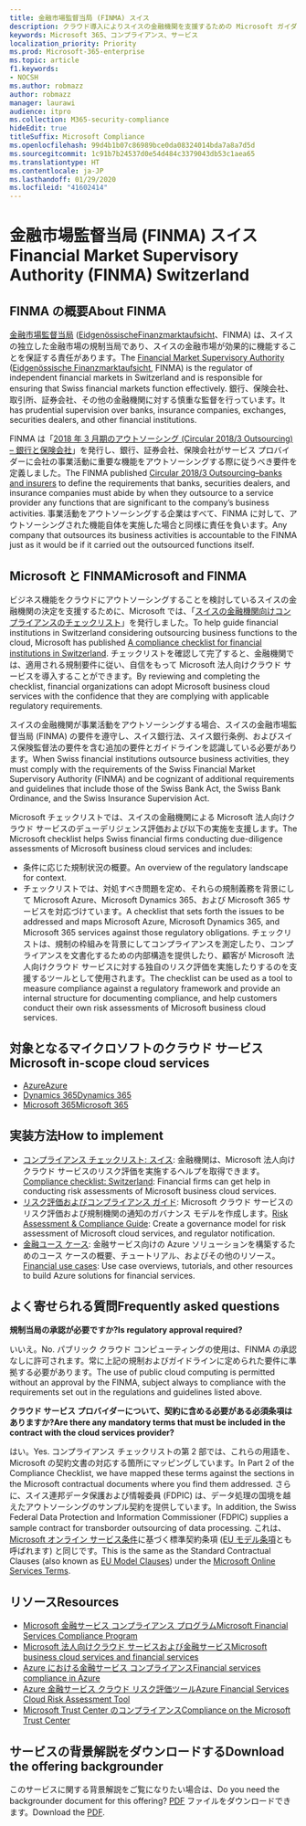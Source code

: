```yaml
---
title: 金融市場監督当局 (FINMA) スイス
description: クラウド導入によりスイスの金融機関を支援するための Microsoft ガイダンスです。
keywords: Microsoft 365、コンプライアンス、サービス
localization_priority: Priority
ms.prod: Microsoft-365-enterprise
ms.topic: article
f1.keywords:
- NOCSH
ms.author: robmazz
author: robmazz
manager: laurawi
audience: itpro
ms.collection: M365-security-compliance
hideEdit: true
titleSuffix: Microsoft Compliance
ms.openlocfilehash: 99d4b1b07c86989bce0da08324014bda7a8a7d5d
ms.sourcegitcommit: 1c91b7b24537d0e54d484c3379043db53c1aea65
ms.translationtype: HT
ms.contentlocale: ja-JP
ms.lasthandoff: 01/29/2020
ms.locfileid: "41602414"
---
```

# <a name="financial-market-supervisory-authority-finma-switzerland"></a><span data-ttu-id="3e390-104">金融市場監督当局 (FINMA) スイス</span><span class="sxs-lookup"><span data-stu-id="3e390-104">Financial Market Supervisory Authority (FINMA) Switzerland</span></span>

## <a name="about-finma"></a><span data-ttu-id="3e390-105">FINMA の概要</span><span class="sxs-lookup"><span data-stu-id="3e390-105">About FINMA</span></span>

<span data-ttu-id="3e390-106">[金融市場監督当局](https://www.finma.ch/en) ([EidgenössischeFinanzmarktaufsicht](https://www.finma.ch/de/)、FINMA) は、スイスの独立した金融市場の規制当局であり、スイスの金融市場が効果的に機能することを保証する責任があります。</span><span class="sxs-lookup"><span data-stu-id="3e390-106">The [Financial Market Supervisory Authority](https://www.finma.ch/en) ([Eidgenössische Finanzmarktaufsicht](https://www.finma.ch/de/), FINMA) is the regulator of independent financial markets in Switzerland and is responsible for ensuring that Swiss financial markets function effectively.</span></span> <span data-ttu-id="3e390-107">銀行、保険会社、取引所、証券会社、その他の金融機関に対する慎重な監督を行っています。</span><span class="sxs-lookup"><span data-stu-id="3e390-107">It has prudential supervision over banks, insurance companies, exchanges, securities dealers, and other financial institutions.</span></span>

<span data-ttu-id="3e390-108">FINMA は「[2018 年 3 月期のアウトソーシング (Circular 2018/3 Outsourcing) – 銀行と保険会社](https://www.finma.ch/en/~/media/finma/dokumente/dokumentencenter/myfinma/rundschreiben/finma-rs-2018-03.pdf?la=en)」を発行し、銀行、証券会社、保険会社がサービス プロバイダーに会社の事業活動に重要な機能をアウトソーシングする際に従うべき要件を定義しました。</span><span class="sxs-lookup"><span data-stu-id="3e390-108">The FINMA published [Circular 2018/3 Outsourcing–banks and insurers](https://www.finma.ch/en/~/media/finma/dokumente/dokumentencenter/myfinma/rundschreiben/finma-rs-2018-03.pdf?la=en) to define the requirements that banks, securities dealers, and insurance companies must abide by when they outsource to a service provider any functions that are significant to the company’s business activities.</span></span> <span data-ttu-id="3e390-109">事業活動をアウトソーシングする企業はすべて、FINMA に対して、アウトソーシングされた機能自体を実施した場合と同様に責任を負います。</span><span class="sxs-lookup"><span data-stu-id="3e390-109">Any company that outsources its business activities is accountable to the FINMA just as it would be if it carried out the outsourced functions itself.</span></span>

## <a name="microsoft-and-finma"></a><span data-ttu-id="3e390-110">Microsoft と FINMA</span><span class="sxs-lookup"><span data-stu-id="3e390-110">Microsoft and FINMA</span></span>

<span data-ttu-id="3e390-111">ビジネス機能をクラウドにアウトソーシングすることを検討しているスイスの金融機関の決定を支援するために、Microsoft では、「[スイスの金融機関向けコンプライアンスのチェックリスト](https://aka.ms/FinServ-Guide-Switzerland)」を発行しました。</span><span class="sxs-lookup"><span data-stu-id="3e390-111">To help guide financial institutions in Switzerland considering outsourcing business functions to the cloud, Microsoft has published [A compliance checklist for financial institutions in Switzerland](https://aka.ms/FinServ-Guide-Switzerland).</span></span> <span data-ttu-id="3e390-112">チェックリストを確認して完了すると、金融機関では、適用される規制要件に従い、自信をもって Microsoft 法人向けクラウド サービスを導入することができます。</span><span class="sxs-lookup"><span data-stu-id="3e390-112">By reviewing and completing the checklist, financial organizations can adopt Microsoft business cloud services with the confidence that they are complying with applicable regulatory requirements.</span></span>

<span data-ttu-id="3e390-113">スイスの金融機関が事業活動をアウトソーシングする場合、スイスの金融市場監督当局 (FINMA) の要件を遵守し、スイス銀行法、スイス銀行条例、およびスイス保険監督法の要件を含む追加の要件とガイドラインを認識している必要があります。</span><span class="sxs-lookup"><span data-stu-id="3e390-113">When Swiss financial institutions outsource business activities, they must comply with the requirements of the Swiss Financial Market Supervisory Authority (FINMA) and be cognizant of additional requirements and guidelines that include those of the Swiss Bank Act, the Swiss Bank Ordinance, and the Swiss Insurance Supervision Act.</span></span>

<span data-ttu-id="3e390-114">Microsoft チェックリストでは、スイスの金融機関による Microsoft 法人向けクラウド サービスのデューデリジェンス評価および以下の実施を支援します。</span><span class="sxs-lookup"><span data-stu-id="3e390-114">The Microsoft checklist helps Swiss financial firms conducting due-diligence assessments of Microsoft business cloud services and includes:</span></span>

- <span data-ttu-id="3e390-115">条件に応じた規制状況の概要。</span><span class="sxs-lookup"><span data-stu-id="3e390-115">An overview of the regulatory landscape for context.</span></span>
- <span data-ttu-id="3e390-116">チェックリストでは、対処すべき問題を定め、それらの規制義務を背景にして Microsoft Azure、Microsoft Dynamics 365、および Microsoft 365 サービスを対応づけています。</span><span class="sxs-lookup"><span data-stu-id="3e390-116">A checklist that sets forth the issues to be addressed and maps Microsoft Azure, Microsoft Dynamics 365, and Microsoft 365 services against those regulatory obligations.</span></span> <span data-ttu-id="3e390-117">チェックリストは、規制の枠組みを背景にしてコンプライアンスを測定したり、コンプライアンスを文書化するための内部構造を提供したり、顧客が Microsoft 法人向けクラウド サービスに対する独自のリスク評価を実施したりするのを支援するツールとして使用されます。</span><span class="sxs-lookup"><span data-stu-id="3e390-117">The checklist can be used as a tool to measure compliance against a regulatory framework and provide an internal structure for documenting compliance, and help customers conduct their own risk assessments of Microsoft business cloud services.</span></span>

## <a name="microsoft-in-scope-cloud-services"></a><span data-ttu-id="3e390-118">対象となるマイクロソフトのクラウド サービス</span><span class="sxs-lookup"><span data-stu-id="3e390-118">Microsoft in-scope cloud services</span></span>

- [<span data-ttu-id="3e390-119">Azure</span><span class="sxs-lookup"><span data-stu-id="3e390-119">Azure</span></span>](https://aka.ms/AzureCompliance)
- [<span data-ttu-id="3e390-120">Dynamics 365</span><span class="sxs-lookup"><span data-stu-id="3e390-120">Dynamics 365</span></span>](https://aka.ms/d365-compliance-list)
- [<span data-ttu-id="3e390-121">Microsoft 365</span><span class="sxs-lookup"><span data-stu-id="3e390-121">Microsoft 365</span></span>](https://aka.ms/o365-compliance-framework)

## <a name="how-to-implement"></a><span data-ttu-id="3e390-122">実装方法</span><span class="sxs-lookup"><span data-stu-id="3e390-122">How to implement</span></span>

- <span data-ttu-id="3e390-123">[コンプライアンス チェックリスト: スイス](https://aka.ms/FinServ-Guide-Switzerland): 金融機関は、Microsoft 法人向けクラウド サービスのリスク評価を実施するヘルプを取得できます。</span><span class="sxs-lookup"><span data-stu-id="3e390-123">[Compliance checklist: Switzerland](https://aka.ms/FinServ-Guide-Switzerland): Financial firms can get help in conducting risk assessments of Microsoft business cloud services.</span></span>
- <span data-ttu-id="3e390-124">[リスク評価およびコンプライアンス ガイド](https://aka.ms/RiskGovernanceGuide): Microsoft クラウド サービスのリスク評価および規制機関の通知のガバナンス モデルを作成します。</span><span class="sxs-lookup"><span data-stu-id="3e390-124">[Risk Assessment & Compliance Guide](https://aka.ms/RiskGovernanceGuide): Create a governance model for risk assessment of Microsoft cloud services, and regulator notification.</span></span>
- <span data-ttu-id="3e390-125">[金融ユース ケース](https://docs.microsoft.com/azure/industry/financial/): 金融サービス向けの Azure ソリューションを構築するためのユース ケースの概要、チュートリアル、およびその他のリソース。</span><span class="sxs-lookup"><span data-stu-id="3e390-125">[Financial use cases](https://docs.microsoft.com/azure/industry/financial/): Use case overviews, tutorials, and other resources to build Azure solutions for financial services.</span></span>

## <a name="frequently-asked-questions"></a><span data-ttu-id="3e390-126">よく寄せられる質問</span><span class="sxs-lookup"><span data-stu-id="3e390-126">Frequently asked questions</span></span>

<span data-ttu-id="3e390-127">**規制当局の承認が必要ですか?**</span><span class="sxs-lookup"><span data-stu-id="3e390-127">**Is regulatory approval required?**</span></span>

<span data-ttu-id="3e390-128">いいえ。</span><span class="sxs-lookup"><span data-stu-id="3e390-128">No.</span></span> <span data-ttu-id="3e390-129">パブリック クラウド コンピューティングの使用は、FINMA の承認なしに許可されます。常に上記の規制およびガイドラインに定められた要件に準拠する必要があります。</span><span class="sxs-lookup"><span data-stu-id="3e390-129">The use of public cloud computing is permitted without an approval by the FINMA, subject always to compliance with the requirements set out in the regulations and guidelines listed above.</span></span>

<span data-ttu-id="3e390-130">**クラウド サービス プロバイダーについて、契約に含める必要がある必須条項はありますか?**</span><span class="sxs-lookup"><span data-stu-id="3e390-130">**Are there any mandatory terms that must be included in the contract with the cloud services provider?**</span></span>

<span data-ttu-id="3e390-131">はい。</span><span class="sxs-lookup"><span data-stu-id="3e390-131">Yes.</span></span> <span data-ttu-id="3e390-132">コンプライアンス チェックリストの第 2 部では、これらの用語を、Microsoft の契約文書の対応する箇所にマッピングしています。</span><span class="sxs-lookup"><span data-stu-id="3e390-132">In Part 2 of the Compliance Checklist, we have mapped these terms against the sections in the Microsoft contractual documents where you find them addressed.</span></span> <span data-ttu-id="3e390-133">さらに、スイス連邦データ保護および情報委員 (FDPIC) は、データ処理の国境を越えたアウトソーシングのサンプル契約を提供しています。</span><span class="sxs-lookup"><span data-stu-id="3e390-133">In addition, the Swiss Federal Data Protection and Information Commissioner (FDPIC) supplies a sample contract for transborder outsourcing of data processing.</span></span> <span data-ttu-id="3e390-134">これは、[Microsoft オンライン サービス条件](https://aka.ms/Online-Services-Terms)に基づく標準契約条項 ([EU モデル条項](offering-EU-Model-Clauses.md)とも呼ばれます) と同じです。</span><span class="sxs-lookup"><span data-stu-id="3e390-134">This is the same as the Standard Contractual Clauses (also known as [EU Model Clauses](offering-EU-Model-Clauses.md)) under the [Microsoft Online Services Terms](https://aka.ms/Online-Services-Terms).</span></span>

## <a name="resources"></a><span data-ttu-id="3e390-135">リソース</span><span class="sxs-lookup"><span data-stu-id="3e390-135">Resources</span></span>

- [<span data-ttu-id="3e390-136">Microsoft 金融サービス コンプライアンス プログラム</span><span class="sxs-lookup"><span data-stu-id="3e390-136">Microsoft Financial Services Compliance Program</span></span>](https://aka.ms/FSCP-Print)
- [<span data-ttu-id="3e390-137">Microsoft 法人向けクラウド サービスおよび金融サービス</span><span class="sxs-lookup"><span data-stu-id="3e390-137">Microsoft business cloud services and financial services</span></span>](https://servicetrust.microsoft.com/viewpage/financialservicesoverview)
- [<span data-ttu-id="3e390-138">Azure における金融サービス コンプライアンス</span><span class="sxs-lookup"><span data-stu-id="3e390-138">Financial services compliance in Azure</span></span>](https://azure.microsoft.com/resources/videos/azurecon-2015-financial-services-compliance-in-azure/)
- [<span data-ttu-id="3e390-139">Azure 金融サービス クラウド リスク評価ツール</span><span class="sxs-lookup"><span data-stu-id="3e390-139">Azure Financial Services Cloud Risk Assessment Tool</span></span>](https://aka.ms/FFIEC-CSDT)
- [<span data-ttu-id="3e390-140">Microsoft Trust Center のコンプライアンス</span><span class="sxs-lookup"><span data-stu-id="3e390-140">Compliance on the Microsoft Trust Center</span></span>](https://www.microsoft.com/trust-center/compliance/compliance-overview)

## <a name="download-the-offering-backgrounder"></a><span data-ttu-id="3e390-141">サービスの背景解説をダウンロードする</span><span class="sxs-lookup"><span data-stu-id="3e390-141">Download the offering backgrounder</span></span>

<span data-ttu-id="3e390-142">このサービスに関する背景解説をご覧になりたい場合は、</span><span class="sxs-lookup"><span data-stu-id="3e390-142">Do you need the backgrounder document for this offering?</span></span> <span data-ttu-id="3e390-143">[PDF](https://download.microsoft.com/download/4/6/A/46AE2B08-49ED-478F-8E64-6BDE9B56C5F4/FINMA-Compliance.pdf) ファイルをダウンロードできます。</span><span class="sxs-lookup"><span data-stu-id="3e390-143">Download the [PDF](https://download.microsoft.com/download/4/6/A/46AE2B08-49ED-478F-8E64-6BDE9B56C5F4/FINMA-Compliance.pdf).</span></span>
